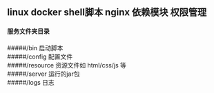 ## linux  docker   shell脚本  nginx 依赖模块  权限管理    
#### 服务文件夹目录
#####/bin  启动脚本  
#####/config  配置文件  
#####/resource 资源文件如 html/css/js 等  
#####/server  运行的jar包  
#####/logs 日志  
